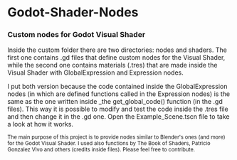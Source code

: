 # Godot-Shader-Nodes
### Custom nodes for Godot Visual Shader

Inside the custom folder there are two directories: nodes and shaders. The first one contains .gd files that define custom nodes for the Visual Shader, while the second one contains materials (.tres) that are made inside the Visual Shader with GlobalExpression and Expression nodes.

I put both version because the code contained inside the GlobalExpression nodes (in which are defined functions called in the Expression nodes) is the same as the one written inside \_the get_global_code() function (in the .gd files). This way it is possible to modify and test the code inside the .tres file and then change it in the .gd one. Open the Example_Scene.tscn file to take a look at how it works.

<sub>
The main purpose of this project is to provide nodes similar to Blender's ones (and more) for the Godot Visual Shader. I used also functions by The Book of Shaders, Patricio Gonzalez Vivo and others (credits inside files). Please feel free to contribute.
</sub>
